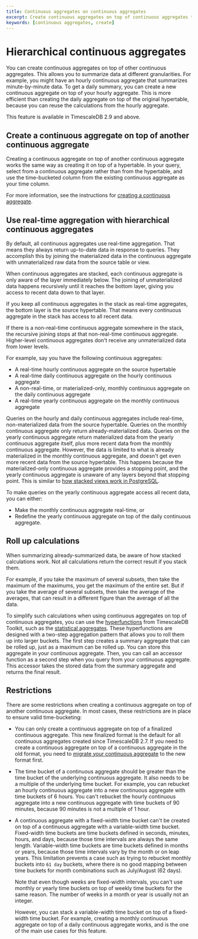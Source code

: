 ```yaml
---
title: Continuous aggregates on continuous aggregates
excerpt: Create continuous aggregates on top of continuous aggregates to summarize data at different granularities
keywords: [continuous aggregates, create]
---
```


# Hierarchical continuous aggregates

You can create continuous aggregates on top of other continuous aggregates. This
allows you to summarize data at different granularities. For example, you might
have an hourly continuous aggregate that summarizes minute-by-minute data. To
get a daily summary, you can create a new continuous aggregate on top of your
hourly aggregate. This is more efficient than creating the daily aggregate on
top of the original hypertable, because you can reuse the calculations from the
hourly aggregate.

This feature is available in TimescaleDB 2.9 and above.

## Create a continuous aggregate on top of another continuous aggregate

Creating a continuous aggregate on top of another continuous aggregate works the
same way as creating it on top of a hypertable. In your query, select from a
continuous aggregate rather than from the hypertable, and use the time-bucketed
column from the existing continuous aggregate as your time column.

For more information, see the instructions for [creating a continuous
aggregate][create-cagg].

## Use real-time aggregation with hierarchical continuous aggregates

By default, all continuous aggregates use real-time aggregation. That means they
always return up-to-date data in response to queries. They accomplish this by
joining the materialized data in the continuous aggregate with unmaterialized
raw data from the source table or view.

When continuous aggregates are stacked, each continuous aggregate is only aware
of the layer immediately below. The joining of unmaterialized data happens
recursively until it reaches the bottom layer, giving you access to recent data
down to that layer.

If you keep all continuous aggregates in the stack as real-time aggregates, the
bottom layer is the source hypertable. That means every continuous aggregate in
the stack has access to all recent data.

If there is a non-real-time continuous aggregate somewhere in the stack, the
recursive joining stops at that non-real-time continuous aggregate. Higher-level
continuous aggregates don't receive any unmaterialized data from lower levels.

For example, say you have the following continuous aggregates:

*   A real-time hourly continuous aggregate on the source hypertable
*   A real-time daily continuous aggregate on the hourly continuous aggregate
*   A non-real-time, or materialized-only, monthly continuous aggregate on the
    daily continuous aggregate
*   A real-time yearly continuous aggregate on the monthly continuous aggregate

Queries on the hourly and daily continuous aggregates include real-time,
non-materialized data from the source hypertable. Queries on the monthly
continuous aggregate only return already-materialized data. Queries on the
yearly continuous aggregate return materialized data from the yearly continuous
aggregate itself, plus more recent data from the monthly continuous aggregate.
However, the data is limited to what is already materialized in the monthly
continuous aggregate, and doesn't get even more recent data from the source
hypertable. This happens because the materialized-only continuous aggregate
provides a stopping point, and the yearly continuous aggregate is unaware of any
layers beyond that stopping point. This is similar to [how stacked views work in
PostgreSQL][postgresql-views].

To make queries on the yearly continuous aggregate access all recent data, you
can either:

*   Make the monthly continuous aggregate real-time, or
*   Redefine the yearly continuous aggregate on top of the daily continuous
    aggregate.

## Roll up calculations

When summarizing already-summarized data, be aware of how stacked calculations
work. Not all calculations return the correct result if you stack them.

For example, if you take the maximum of several subsets, then take the maximum
of the maximums, you get the maximum of the entire set. But if you take the
average of several subsets, then take the average of the averages, that can
result in a different figure than the average of all the data.

To simplify such calculations when using continuous aggregates on top of
continuous aggregates, you can use the [hyperfunctions][hyperfunctions] from
TimescaleDB Toolkit, such as the [statistical aggregates][stats-aggs]. These
hyperfunctions are designed with a two-step aggregation pattern that allows you
to roll them up into larger buckets. The first step creates a summary aggregate
that can be rolled up, just as a maximum can be rolled up. You can store this
aggregate in your continuous aggregate. Then, you can call an accessor function
as a second step when you query from your continuous aggregate. This accessor
takes the stored data from the summary aggregate and returns the final result.

## Restrictions

There are some restrictions when creating a continuous aggregate on top of
another continuous aggregate. In most cases, these restrictions are in place to
ensure valid time-bucketing:

*   You can only create a continuous aggregate on top of a finalized continuous
    aggregate. This new finalized format is the default for all continuous
    aggregates created since TimescaleDB 2.7. If you need to create a continuous
    aggregate on top of a continuous aggregate in the old format, you need to
    [migrate your continuous aggregate][migrate-cagg] to the new format first.

*   The time bucket of a continuous aggregate should be greater than the time
    bucket of the underlying continuous aggregate. It also needs to be a
    multiple of the underlying time bucket. For example, you can rebucket an
    hourly continuous aggregate into a new continuous aggregate with time
    buckets of 6 hours. You can't rebucket the hourly continuous aggregate into
    a new continuous aggregate with time buckets of 90 minutes, because 90
    minutes is not a multiple of 1 hour.

*   A continuous aggregate with a fixed-width time bucket can't be created on
    top of a continuous aggregate with a variable-width time bucket. Fixed-width
    time buckets are time buckets defined in seconds, minutes, hours, and days,
    because those time intervals are always the same length. Variable-width time
    buckets are time buckets defined in months or years, because those time
    intervals vary by the month or on leap years. This limitation prevents a
    case such as trying to rebucket monthly buckets into `61 day` buckets, where
    there is no good mapping between time buckets for month combinations such as
    July/August (62 days).

    Note that even though weeks are fixed-width intervals, you can't use monthly
    or yearly time buckets on top of weekly time buckets for the same reason.
    The number of weeks in a month or year is usually not an integer.

    However, you can stack a variable-width time bucket on top of a fixed-width
    time bucket. For example, creating a monthly continuous aggregate on top of
    a daily continuous aggregate works, and is the one of the main use cases for
    this feature.

[create-cagg]: /timescaledb/:currentVersion:/how-to-guides/continuous-aggregates/create-a-continuous-aggregate/
[hyperfunctions]: /timescaledb/:currentVersion:/how-to-guides/hyperfunctions/
[migrate-cagg]: /timescaledb/:currentVersion:/how-to-guides/continuous-aggregates/migrate/
[postgresql-views]: https://www.postgresql.org/docs/current/rules-views.html
[stats-aggs]: /api/:currentVersion:/hyperfunctions/statistical-and-regression-analysis/stats_agg-one-variable/
